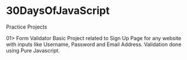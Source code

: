 # 30DaysOfJavaScript
Practice Projects

01> Form Validator 
Basic Project related to Sign Up Page for any website with inputs like Username, Password and Email Address. Validation done using Pure Javascript.
